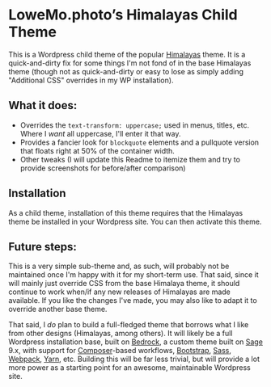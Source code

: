 # LoweMo.photo’s Himalayas Child Theme
This is a Wordpress child theme of the popular [Himalayas](https://themegrill.com/themes/himalayas/ "Himalayas - Best Free Modern One Page WordPress Theme 2016") theme. It is a quick-and-dirty fix for some things I'm not fond of in the base Himalayas theme (though not as quick-and-dirty or easy to lose as simply adding "Additional CSS" overrides in my WP installation).

## What it does:
* Overrides the `text-transform: uppercase;` used in menus, titles, etc. Where I *want* all uppercase, I'll enter it that way.
* Provides a fancier look for `blockquote` elements and a pullquote version that floats right at 50% of the container width.
* Other tweaks (I will update this Readme to itemize them and try to provide screenshots for before/after comparison)

## Installation
As a child theme, installation of this theme requires that the Himalayas theme be installed in your Wordpress site. You can then activate this theme.

## Future steps:
This is a very simple sub-theme and, as such, will probably not be maintained once I'm happy with it for my short-term use. That said, since it will mainly just override CSS from the base Himalaya theme, it should continue to work when/if any new releases of Himalayas are made available. If you like the changes I've made, you may also like to adapt it to override another base theme.

That said, I *do* plan to build a full-fledged theme that borrows what I like from other designs (Himalayas, among others). It will likely be a full Wordpress installation base, built on [Bedrock](https://roots.io/bedrock/ "Wordpress Boilerplatewith modern development tools"), a custom theme built on [Sage](https://roots.io/sage/ "WordPress starter theme with a modern front-end development workflow") 9.x, with support for [Composer](https://getcomposer.org/)-based workflows, [Bootstrap](http://getbootstrap.com/ "Bootstrap &middot; The world's most popular mobile-first and responsive front-end framework."), [Sass](http://sass-lang.com/ "Sass: Syntactically Awesome Style Sheets"), [Webpack](https://github.com/webpack/webpack), [Yarn](https://yarnpkg.com/en/), etc. Building this will be far less trivial, but will provide a lot more power as a starting point for an awesome, maintainable Wordpress site.
